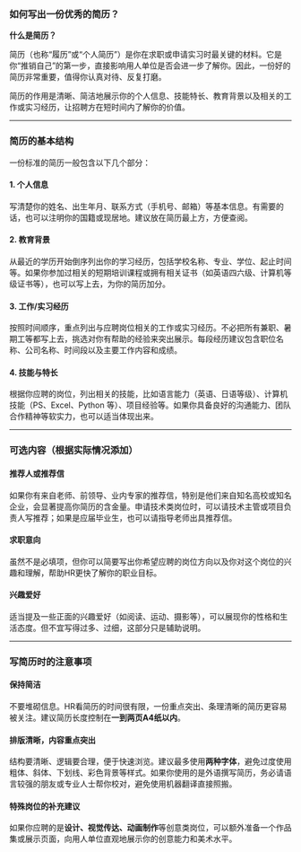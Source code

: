 ### 如何写出一份优秀的简历？

**什么是简历？**

简历（也称“履历”或“个人简历”）是你在求职或申请实习时最关键的材料。它是你“推销自己”的第一步，直接影响用人单位是否会进一步了解你。因此，一份好的简历非常重要，值得你认真对待、反复打磨。

简历的作用是清晰、简洁地展示你的个人信息、技能特长、教育背景以及相关的工作或实习经历，让招聘方在短时间内了解你的价值。

---

### 简历的基本结构

一份标准的简历一般包含以下几个部分：

#### 1. 个人信息

写清楚你的姓名、出生年月、联系方式（手机号、邮箱）等基本信息。有需要的话，也可以注明你的国籍或现居地。建议放在简历最上方，方便查阅。

#### 2. 教育背景

从最近的学历开始倒序列出你的学习经历，包括学校名称、专业、学位、起止时间等。如果你参加过相关的短期培训课程或拥有相关证书（如英语四六级、计算机等级证书等），也可以写上去，为你的简历加分。

#### 3. 工作/实习经历

按照时间顺序，重点列出与应聘岗位相关的工作或实习经历。不必把所有兼职、暑期工等都写上去，挑选对你有帮助的经验来突出展示。每段经历建议包含职位名称、公司名称、时间段以及主要工作内容和成绩。

#### 4. 技能与特长

根据你应聘的岗位，列出相关的技能，比如语言能力（英语、日语等级）、计算机技能（PS、Excel、Python 等）、项目经验等。如果你具备良好的沟通能力、团队合作精神等软实力，也可以适当体现出来。

---

### 可选内容（根据实际情况添加）

#### 推荐人或推荐信

如果你有来自老师、前领导、业内专家的推荐信，特别是他们来自知名高校或知名企业，会显著提高你简历的含金量。申请技术类岗位时，可以请技术主管或项目负责人写推荐；如果是应届毕业生，也可以请指导老师出具推荐信。

#### 求职意向

虽然不是必填项，但你可以简要写出你希望应聘的岗位方向以及你对这个岗位的兴趣和理解，帮助HR更快了解你的职业目标。

#### 兴趣爱好

适当提及一些正面的兴趣爱好（如阅读、运动、摄影等），可以展现你的性格和生活态度。但不宜写得过多、过细，这部分只是辅助说明。

---

### 写简历时的注意事项

#### 保持简洁

不要堆砌信息。HR看简历的时间很有限，一份重点突出、条理清晰的简历更容易被关注。建议简历长度控制在**一到两页A4纸以内**。

#### 排版清晰，内容重点突出

结构要清晰、逻辑要合理，便于快速浏览。建议最多使用**两种字体**，避免过度使用粗体、斜体、下划线、彩色背景等样式。如果你使用的是外语撰写简历，务必请语言较强的朋友或专业人士帮你校对，避免使用机器翻译直接照搬。

#### 特殊岗位的补充建议

如果你应聘的是**设计、视觉传达、动画制作**等创意类岗位，可以额外准备一个作品集或展示页面，向用人单位直观地展示你的创意能力和美术水平。